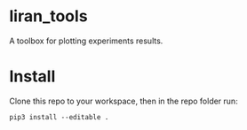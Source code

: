 <!---
Author: Liran Funaro <liran.funaro@gmail.com>

Copyright (C) 2006-2023 Liran Funaro

This program is free software: you can redistribute it and/or modify
it under the terms of the GNU General Public License as published by
the Free Software Foundation, either version 3 of the License, or
(at your option) any later version.

This program is distributed in the hope that it will be useful,
but WITHOUT ANY WARRANTY; without even the implied warranty of
MERCHANTABILITY or FITNESS FOR A PARTICULAR PURPOSE.  See the
GNU General Public License for more details.

You should have received a copy of the GNU General Public License
along with this program.  If not, see <https://www.gnu.org/licenses/>.
-->
# liran_tools

A toolbox for plotting experiments results.


# Install
Clone this repo to your workspace, then in the repo folder run:
```shell
pip3 install --editable .
```
